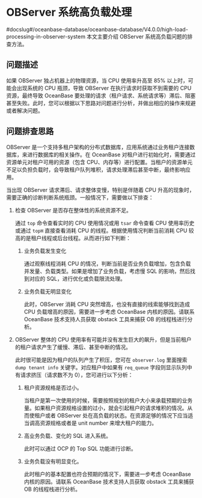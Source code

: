 OBServer 系统高负载处理 
=====================================
#docslug#/oceanbase-database/oceanbase-database/V4.0.0/high-load-processing-in-observer-system
本文主要介绍 OBServer 系统高负载问题的排查方法。

问题描述 
-------------------------

如果 OBServer 独占机器上的物理资源，当 CPU 使用率升高至 85% 以上时，可能会出现系统的 CPU 瓶颈，导致 OBServer 在执行请求时获取不到需要的 CPU 资源，最终导致 OceanBase 要处理的请求（租户请求、系统请求等）滞后、阻塞甚至失败。此时，您可以根据以下思路对问题进行分析，并做出相应的操作来规避或者解决问题。

问题排查思路 
---------------------------

OBServer 是一个支持多租户架构的分布式数据库，应用系统通过业务租户连接数据库，来进行数据库的相关操作。在 OceanBase 对租户进行初始化时，需要通过资源单元对租户可用的资源（包含 CPU、内存等）进行配置。当租户的资源单元不足以负担负载时，会导致租户队列堆积，请求处理滞后甚至中断，最终影响应用。

当出现 OBServer 请求滞后、请求整体变慢，特别是伴随着 CPU 升高的现象时，需要正确的诊断判断系统瓶颈。一般情况下，需要做以下排查：

1. 检查 OBServer 是否存在整体性的系统资源不足。

   通过 `top` 命令查看实时的 CPU 使用情况或用 `tsar` 命令查看 CPU 使用率历史或通过 `topH` 直接查看消耗 CPU 的线程。根据使用情况判断当前消耗 CPU 较高的是租户线程或后台线程。从而进行如下判断：
   
   1. 业务负载发生变化

      通过观察线程消耗 CPU 的情况，判断当前是否业务负载增加，包含负载并发量、负载类型。如果是增加了业务负载，考虑慢 SQL 的影响，然后找到对应的 SQL，进行优化或负载限流处理。
      
   
   2. 业务负载无明显变化

      此时，OBServer 消耗 CPU 突然增高，也没有直接的线索能够找到造成 CPU 负载增高的原因，需要进一步考虑 OceanBase 内核的原因。请联系 OceanBase 技术支持人员获取 obstack 工具来捕获 OB 的线程栈进行分析。
      
   

   

2. OBServer 整体的 CPU 使用率有可能并没有发生巨大的飙升，但是当前租户的租户请求产生了缓慢、滞后、甚至中断的情况。

   此时很可能是因为租户的队列产生了积压，您可在 `observer.log` 里面搜索 `dump tenant info` 关键字。对应租户中如果有 `req_queue` 字段则显示队列中有请求挤压（请求数不为 0），您可进行以下分析：
   1. 租户资源规格是否过小。

      当租户是第一次使用的时候，需要按照规划的租户大小来承载预期的业务量。如果租户资源规格设置的过小，就会引起租户的请求堆积的情况。从而使租户或者 OBServer 处在高负载的状态。在资源足够的情况下应当适当调高资源规格或者是 unit number 来增大租户的能力。
      
   
   2. 高业务负载、变化的 SQL 进入系统。

      此时可以通过 OCP 的 Top SQL 功能进行诊断。
      
   
   3. 业务负载没有明显变化。

      此时租户的基本配置也符合预期的情况下，需要进一步考虑 OceanBase 内核的原因。请联系 OceanBase 技术支持人员获取 obstack 工具来捕获 OB 的线程栈进行分析。
      
   

   



